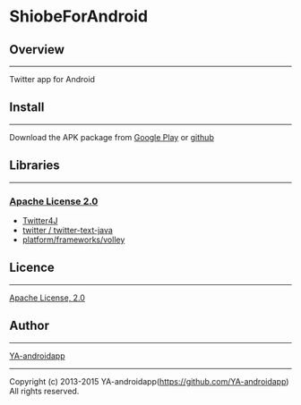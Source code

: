ShiobeForAndroid
====

## Overview
---

Twitter app for Android

## Install
---

Download the APK package from [Google Play](https://play.google.com/store/apps/details?id=jp.gr.java_conf.ya.shiobeforandroid2) or [github](https://github.com/YA-androidapp/ShiobeForAndroid/blob/master/ShiobeForAndroid.apk?raw=true)

## Libraries
---

### [Apache License 2.0](http://www.apache.org/licenses/LICENSE-2.0.txt)

* [Twitter4J](http://twitter4j.org/)
* [twitter / twitter-text-java](https://github.com/twitter/twitter-text-java)
* [platform/frameworks/volley](https://android.googlesource.com/platform/frameworks/volley/)

## Licence
---

[Apache License, 2.0](http://www.apache.org/licenses/LICENSE-2.0)

## Author
---

[YA-androidapp](https://github.com/YA-androidapp)

---

Copyright (c) 2013-2015 YA-androidapp(https://github.com/YA-androidapp) All rights reserved.
